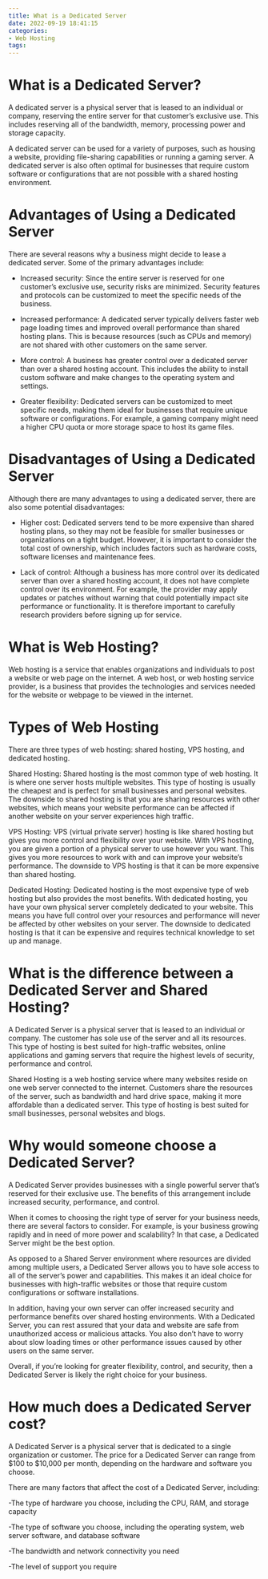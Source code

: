 ```yaml
---
title: What is a Dedicated Server
date: 2022-09-19 18:41:15
categories:
- Web Hosting
tags:
---
```



#  What is a Dedicated Server?

A dedicated server is a physical server that is leased to an individual or company, reserving the entire server for that customer’s exclusive use. This includes reserving all of the bandwidth, memory, processing power and storage capacity.

A dedicated server can be used for a variety of purposes, such as housing a website, providing file-sharing capabilities or running a gaming server. A dedicated server is also often optimal for businesses that require custom software or configurations that are not possible with a shared hosting environment.

# Advantages of Using a Dedicated Server

There are several reasons why a business might decide to lease a dedicated server. Some of the primary advantages include:

* Increased security: Since the entire server is reserved for one customer’s exclusive use, security risks are minimized. Security features and protocols can be customized to meet the specific needs of the business.

* Increased performance: A dedicated server typically delivers faster web page loading times and improved overall performance than shared hosting plans. This is because resources (such as CPUs and memory) are not shared with other customers on the same server.

* More control: A business has greater control over a dedicated server than over a shared hosting account. This includes the ability to install custom software and make changes to the operating system and settings.

* Greater flexibility: Dedicated servers can be customized to meet specific needs, making them ideal for businesses that require unique software or configurations. For example, a gaming company might need a higher CPU quota or more storage space to host its game files.

# Disadvantages of Using a Dedicated Server

Although there are many advantages to using a dedicated server, there are also some potential disadvantages:

* Higher cost: Dedicated servers tend to be more expensive than shared hosting plans, so they may not be feasible for smaller businesses or organizations on a tight budget. However, it is important to consider the total cost of ownership, which includes factors such as hardware costs, software licenses and maintenance fees.

* Lack of control: Although a business has more control over its dedicated server than over a shared hosting account, it does not have complete control over its environment. For example, the provider may apply updates or patches without warning that could potentially impact site performance or functionality. It is therefore important to carefully research providers before signing up for service.

#  What is Web Hosting?

Web hosting is a service that enables organizations and individuals to post a website or web page on the internet. A web host, or web hosting service provider, is a business that provides the technologies and services needed for the website or webpage to be viewed in the internet.

# Types of Web Hosting

There are three types of web hosting: shared hosting, VPS hosting, and dedicated hosting.

Shared Hosting: Shared hosting is the most common type of web hosting. It is where one server hosts multiple websites. This type of hosting is usually the cheapest and is perfect for small businesses and personal websites. The downside to shared hosting is that you are sharing resources with other websites, which means your website performance can be affected if another website on your server experiences high traffic.

VPS Hosting: VPS (virtual private server) hosting is like shared hosting but gives you more control and flexibility over your website. With VPS hosting, you are given a portion of a physical server to use however you want. This gives you more resources to work with and can improve your website’s performance. The downside to VPS hosting is that it can be more expensive than shared hosting.

Dedicated Hosting: Dedicated hosting is the most expensive type of web hosting but also provides the most benefits. With dedicated hosting, you have your own physical server completely dedicated to your website. This means you have full control over your resources and performance will never be affected by other websites on your server. The downside to dedicated hosting is that it can be expensive and requires technical knowledge to set up and manage.

#  What is the difference between a Dedicated Server and Shared Hosting?

A Dedicated Server is a physical server that is leased to an individual or company. The customer has sole use of the server and all its resources. This type of hosting is best suited for high-traffic websites, online applications and gaming servers that require the highest levels of security, performance and control.

Shared Hosting is a web hosting service where many websites reside on one web server connected to the internet. Customers share the resources of the server, such as bandwidth and hard drive space, making it more affordable than a dedicated server. This type of hosting is best suited for small businesses, personal websites and blogs.

#  Why would someone choose a Dedicated Server?

A Dedicated Server provides businesses with a single powerful server that’s reserved for their exclusive use. The benefits of this arrangement include increased security, performance, and control.

When it comes to choosing the right type of server for your business needs, there are several factors to consider. For example, is your business growing rapidly and in need of more power and scalability? In that case, a Dedicated Server might be the best option.

As opposed to a Shared Server environment where resources are divided among multiple users, a Dedicated Server allows you to have sole access to all of the server’s power and capabilities. This makes it an ideal choice for businesses with high-traffic websites or those that require custom configurations or software installations.

In addition, having your own server can offer increased security and performance benefits over shared hosting environments. With a Dedicated Server, you can rest assured that your data and website are safe from unauthorized access or malicious attacks. You also don’t have to worry about slow loading times or other performance issues caused by other users on the same server.

Overall, if you’re looking for greater flexibility, control, and security, then a Dedicated Server is likely the right choice for your business.

#  How much does a Dedicated Server cost?

A Dedicated Server is a physical server that is dedicated to a single organization or customer. The price for a Dedicated Server can range from $100 to $10,000 per month, depending on the hardware and software you choose.

There are many factors that affect the cost of a Dedicated Server, including:

-The type of hardware you choose, including the CPU, RAM, and storage capacity

-The type of software you choose, including the operating system, web server software, and database software

-The bandwidth and network connectivity you need

-The level of support you require